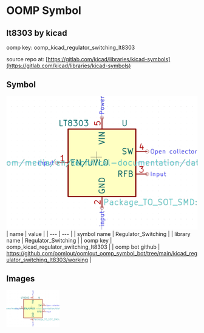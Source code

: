 # OOMP Symbol  
## lt8303  by kicad  
  
oomp key: oomp_kicad_regulator_switching_lt8303  
  
source repo at: [https://gitlab.com/kicad/libraries/kicad-symbols](https://gitlab.com/kicad/libraries/kicad-symbols)  
## Symbol  
  
[![working.png](working_600.png)](working.png)  
| name | value | 
| --- | --- | 
| symbol name | Regulator_Switching | 
| library name | Regulator_Switching | 
| oomp key | oomp_kicad_regulator_switching_lt8303 | 
| oomp bot github | https://github.com/oomlout/oomlout_oomp_symbol_bot/tree/main/kicad_regulator_switching_lt8303/working | 
## Images  
  
[![working.png](working_140.png)](working.png)  

